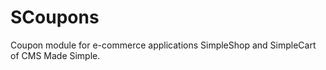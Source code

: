 # SCoupons
Coupon module for e-commerce applications SimpleShop and SimpleCart of CMS Made Simple. 
